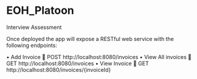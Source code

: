# EOH_Platoon
Interview Assessment

Once deployed the app will expose a RESTful web service with the following endpoints:

•	Add Invoice  POST http://localhost:8080/invoices
•	View All invoices  GET http://localhost:8080/invoices
•	View Invoice  GET http://localhost:8080/invoices/{invoiceId}

